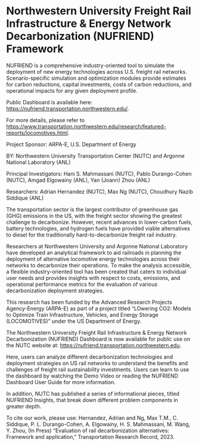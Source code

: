 # Northwestern University Freight Rail Infrastructure & Energy Network Decarbonization (NUFRIEND) Framework
NUFRIEND is a comprehensive industry-oriented tool to simulate the deployment of new energy technologies across U.S. freight rail networks. Scenario-specific simulation and optimization modules provide estimates for carbon reductions, capital investments, costs of carbon reductions, and operational impacts for any given deployment profile.

Public Dashboard is available here: https://nufriend.transportation.northwestern.edu/. 

For more details, please refer to https://www.transportation.northwestern.edu/research/featured-reports/locomotives.html.

Project Sponsor: ARPA-E, U.S. Department of Energy

BY: Northwestern University Transportation Center (NUTC) and Argonne National Laboratory (ANL)

Principal Investigators: Hani S. Mahmassani (NUTC), Pablo Durango-Cohen (NUTC), Amgad Elgowainy (ANL), Yan (Joann) Zhou (ANL)

Researchers: Adrian Hernandez (NUTC), Max Ng (NUTC), ‪Choudhury Nazib Siddique (ANL)

The transportation sector is the largest contributor of greenhouse gas (GHG) emissions in the US, with the freight sector showing the greatest challenge to decarbonize. However, recent advances in lower-carbon fuels, battery technologies, and hydrogen fuels have provided viable alternatives to diesel for the traditionally hard-to-decarbonize freight rail industry.

Researchers at Northwestern University and Argonne National Laboratory have developed an analytical framework to aid railroads in planning the deployment of alternative locomotive energy technologies across their networks to decarbonize their operations. To make the analysis accessible, a flexible industry-oriented tool has been created that caters to individual user needs and provides insights with respect to costs, emissions, and operational performance metrics for the evaluation of various decarbonization deployment strategies.

This research has been funded by the Advanced Research Projects Agency-Energy (ARPA-E) as part of a project titled “LOwering CO2: Models to Optimize Train Infrastructure, Vehicles, and Energy Storage (LOCOMOTIVES)” under the US Department of Energy.

The Northwestern University Freight Rail Infrastructure & Energy Network Decarbonization (NUFRIEND) Dashboard is now available for public use on the NUTC website at:  https://nufriend.transportation.northwestern.edu.

Here, users can analyze different decarbonization technologies and deployment strategies on US rail networks to understand the benefits and challenges of freight rail sustainability investments. Users can learn to use the dashboard by watching the Demo Video or reading the NUFRIEND Dashboard User Guide for more information. 

In addition, NUTC has published a series of informational pieces, titled NUFRIEND Insights, that break down different problem components in greater depth.

To cite our work, please use:
Hernandez, Adrian and Ng, Max T.M., C. Siddique, P. L. Durango-Cohen, A. Elgowainy, H. S. Mahmassani, M. Wang, Y. Zhou, (In Press) “Evaluation of rail decarbonization alternatives: Framework and application,” Transportation Research Record, 2023.
